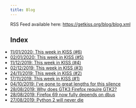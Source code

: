 ```yaml
---
title: Blog
---
```


RSS Feed available here: <https://getkiss.org/blog/blog.xml>

## Index

<ul style="padding:0">
<li><a href=/blog/20200111a.html>11/01/2020: This week in KISS (#6)</a></li>
<li><a href=/blog/20200102a.html>02/01/2020: This week in KISS (#5)</a></li>
<li><a href="/blog/20191211a">11/12/2019: This week in KISS (#4)</a></li>
<li><a href="/blog/20191202a">02/12/2019: This week in KISS (#3)</a></li>
<li><a href="/blog/20191124a">24/11/2019: This week in KISS (#2)</a></li>
<li><a href="/blog/20191117a">17/11/2019: This week in KISS (#1)</a></li>
<li><a href="/blog/20191004a">04/10/2019: I've gone to great lengths for this silence</a></li>
<li><a href="/blog/20190828b">28/08/2019: Why does GTK3 Firefox require GTK2?</a></li>
<li><a href="/blog/20190828a">28/08/2019: Firefox 69 now fully depends on dbus</a></li>
<li><a href="/blog/20190827a">27/08/2019: Python 2 will never die</a></li>
</ul>

